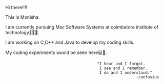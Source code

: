 Hi there!!!!

This is Monisha.

I am currently pursuing Msc Software Systems at coimbatore institute of technology👩🏽‍💻.

I am working on C,C++ and Java to develop my coding skills.

My coding experiments would be seen here💻🧪.

                                            "I hear and I forgot.
                                             I see and I remember.
                                             I do and I understand."
                                                             -confusius

   
